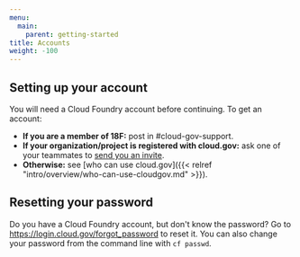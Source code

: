 ```yaml
---
menu:
  main:
    parent: getting-started
title: Accounts
weight: -100
---
```


## Setting up your account

You will need a Cloud Foundry account before continuing. To get an account:

* **If you are a member of 18F:** post in #cloud-gov-support.
* **If your organization/project is registered with cloud.gov:** ask one of your teammates to [send you an invite](https://login.cloud.gov/invitations/new).
* **Otherwise:** see [who can use cloud.gov]({{< relref "intro/overview/who-can-use-cloudgov.md" >}}).

## Resetting your password

Do you have a Cloud Foundry account, but don't know the password? Go to https://login.cloud.gov/forgot_password to reset it. You can also change your password from the command line with `cf passwd`.
